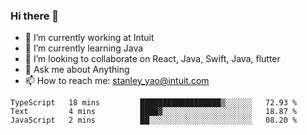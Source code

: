 ### Hi there 👋

- 🔭 I’m currently working at Intuit 
- 🌱 I’m currently learning Java
- 👯 I’m looking to collaborate on React, Java, Swift, Java, flutter
- 💬 Ask me about Anything
- 📫 How to reach me: stanley_yao@intuit.com


<!--START_SECTION:waka-->
```text
TypeScript   18 mins         ██████████████████▒░░░░░░   72.93 % 
Text         4 mins          ████▓░░░░░░░░░░░░░░░░░░░░   18.87 % 
JavaScript   2 mins          ██░░░░░░░░░░░░░░░░░░░░░░░   08.20 % 
```
<!--END_SECTION:waka-->
